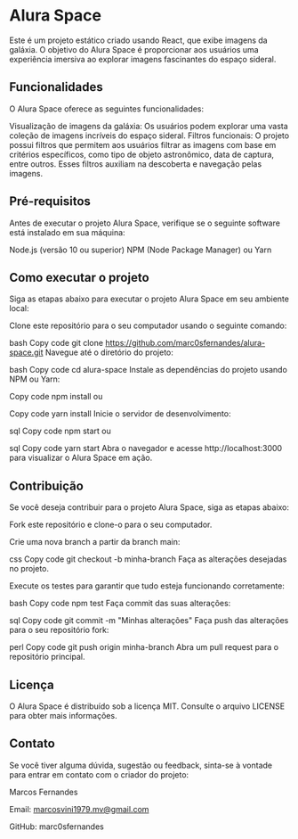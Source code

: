# Alura Space
Este é um projeto estático criado usando React, que exibe imagens da galáxia. O objetivo do Alura Space é proporcionar aos usuários uma experiência imersiva ao explorar imagens fascinantes do espaço sideral.

## Funcionalidades
O Alura Space oferece as seguintes funcionalidades:

Visualização de imagens da galáxia: Os usuários podem explorar uma vasta coleção de imagens incríveis do espaço sideral.
Filtros funcionais: O projeto possui filtros que permitem aos usuários filtrar as imagens com base em critérios específicos, como tipo de objeto astronômico, data de captura, entre outros. Esses filtros auxiliam na descoberta e navegação pelas imagens.
## Pré-requisitos
Antes de executar o projeto Alura Space, verifique se o seguinte software está instalado em sua máquina:

Node.js (versão 10 ou superior)
NPM (Node Package Manager) ou Yarn
## Como executar o projeto
Siga as etapas abaixo para executar o projeto Alura Space em seu ambiente local:

Clone este repositório para o seu computador usando o seguinte comando:

bash
Copy code
git clone https://github.com/marc0sfernandes/alura-space.git
Navegue até o diretório do projeto:

bash
Copy code
cd alura-space
Instale as dependências do projeto usando NPM ou Yarn:

Copy code
npm install
ou

Copy code
yarn install
Inicie o servidor de desenvolvimento:

sql
Copy code
npm start
ou

sql
Copy code
yarn start
Abra o navegador e acesse http://localhost:3000 para visualizar o Alura Space em ação.

## Contribuição
Se você deseja contribuir para o projeto Alura Space, siga as etapas abaixo:

Fork este repositório e clone-o para o seu computador.

Crie uma nova branch a partir da branch main:

css
Copy code
git checkout -b minha-branch
Faça as alterações desejadas no projeto.

Execute os testes para garantir que tudo esteja funcionando corretamente:

bash
Copy code
npm test
Faça commit das suas alterações:

sql
Copy code
git commit -m "Minhas alterações"
Faça push das alterações para o seu repositório fork:

perl
Copy code
git push origin minha-branch
Abra um pull request para o repositório principal.

## Licença
O Alura Space é distribuído sob a licença MIT. Consulte o arquivo LICENSE para obter mais informações.

## Contato
Se você tiver alguma dúvida, sugestão ou feedback, sinta-se à vontade para entrar em contato com o criador do projeto:

Marcos Fernandes

Email: marcosvini1979.mv@gmail.com

GitHub: marc0sfernandes
